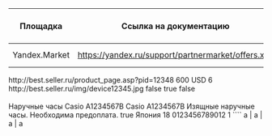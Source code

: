 Площадка | Ссылка на документацию | Описание | Относительный пример экспорта
------------ | ------------- | ------------- | ------------- 
Yandex.Market | https://yandex.ru/support/partnermarket/offers.xml | упрощённое описание | ````xml
<offer id="12346" available="true" bid="21">
    <url>http://best.seller.ru/product_page.asp?pid=12348</url>
    <price>600</price>
    <currencyId>USD</currencyId>
    <categoryId>6</categoryId>
    <picture>http://best.seller.ru/img/device12345.jpg</picture>
    <store>false</store>
    <pickup>true</pickup>
    <delivery>false</delivery>
    <delivery-options> 
        <option cost="300" days="0" order-before="14"/> 
    </delivery-options>
    <name>Наручные часы Casio A1234567B</name>
    <vendor>Casio</vendor>
    <vendorCode>A1234567B</vendorCode>
    <description>Изящные наручные часы.</description>
    <sales_notes>Необходима предоплата.</sales_notes>
    <manufacturer_warranty>true</manufacturer_warranty>
    <country_of_origin>Япония</country_of_origin>
    <age unit="year">18</age>
    <barcode>0123456789012</barcode>
    <cpa>1</cpa>  
</offer>
````
 a | a | a | a 
 